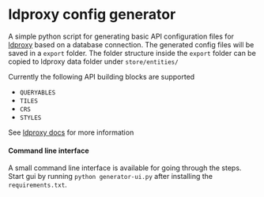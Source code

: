# ldproxy config generator

A simple python script for generating basic API configuration files for [ldproxy](https://github.com/interactive-instruments/ldproxy) based on a database connection. The generated config files will be saved in a `export` folder. The folder structure inside the `export` folder can be copied to ldproxy data folder under `store/entities/`

Currently the following API building blocks are supported

- `QUERYABLES`
- `TILES`
- `CRS`
- `STYLES`

See [ldproxy docs](https://docs.ldproxy.net/services/building-blocks/) for more information

#### Command line interface

A small command line interface is available for going through the steps. Start gui by running `python generator-ui.py` after installing the `requirements.txt`.
